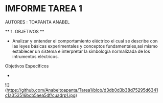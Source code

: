 # IMFORME TAREA 1

AUTORES : TOAPANTA ANABEL


** 1. OBJETIVOS **

* Analizar y entender el comportamiento eléctrico el cual se describe
con las leyes básicas experimentales y conceptos fundamentales,asi 
mismo establecer un sistema e interpretar la simbología normalizada 
de los intrumentos eléctricos.

Objetivos Específicos

*

![] (https://github.com/Anabeltoapanta/Tarea1/blob/d3db0d3b38d75295d6341c1a353516bcb5aea5df/cuadrp1.jpg)

